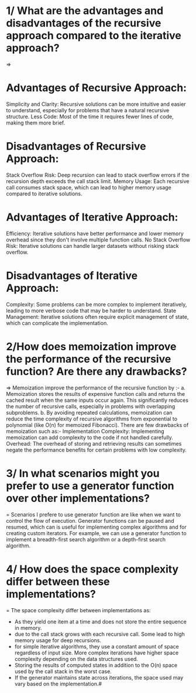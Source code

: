 # 1/ What are the advantages and disadvantages of the recursive approach compared to the iterative approach?
=> 
# Advantages of Recursive Approach:
 Simplicity and Clarity:
    Recursive solutions can be more intuitive and easier to understand, especially for problems that have a natural recursive structure.
 Less Code:
    Most of the time it requires fewer lines of code, making them more brief.
# Disadvantages of Recursive Approach:
 Stack Overflow Risk:
    Deep recursion can lead to stack overflow errors if the recursion depth exceeds the call stack limit.
 Memory Usage: 
    Each recursive call consumes stack space, which can lead to higher memory usage compared to iterative solutions.
# Advantages of Iterative Approach:
 Efficiency: 
    Iterative solutions have better performance and lower memory overhead since they don't involve multiple function calls.
 No Stack Overflow Risk: 
    Iterative solutions can handle larger datasets without risking stack overflow.
# Disadvantages of Iterative Approach:
 Complexity:
    Some problems can be more complex to implement iteratively, leading to more verbose code that may be harder to understand.
 State Management:
    Iterative solutions often require explicit management of state, which can complicate the implementation.

# 2/How does memoization improve the performance of the recursive function? Are there any drawbacks?
=>
Memoization improve the performance of the recursive function by :-
    a. Memoization stores the results of expensive function calls and returns the cached result when the same inputs occur again. This significantly reduces the number of recursive calls, especially in problems with overlapping subproblems.
    b. By avoiding repeated calculations, memoization can reduce the time complexity of recursive algorithms from exponential to polynomial (like O(n) for memoized Fibonacci).
There are few drawbacks of memoization such as:-
Implementation Complexity:
  Implementing memoization can add complexity to the code if not handled carefully.
Overhead: 
  The overhead of storing and retrieving results can sometimes negate the performance benefits for certain problems with low complexity.

# 3/ In what scenarios might you prefer to use a generator function over other implementations?
=
Scenarios I prefere to use generator function are like when we want to control the flow of execution. Generator functions can be paused and resumed, which can is useful for implementing complex algorithms and for creating custom iterators. For example, we can use a generator function to implement a breadth-first search algorithm or a depth-first search algorithm.

# 4/ How does the space complexity differ between these implementations?
=
The space complexity differ between implementations as:
- As they yield one item at a time and does not store the entire sequence in memory.
- due to the call stack grows with each recursive call. Some lead to high memory usage for deep recursions.
- for simple iterative algorithms, they use a constant amount of space regardless of input size. More complex iterations have higher space complexity depending on the data structures used.
- Storing the results of computed states in addition to the O(n) space used by the call stack in the worst case.
- If the generator maintains state across iterations, the space used may vary based on the implementation.#